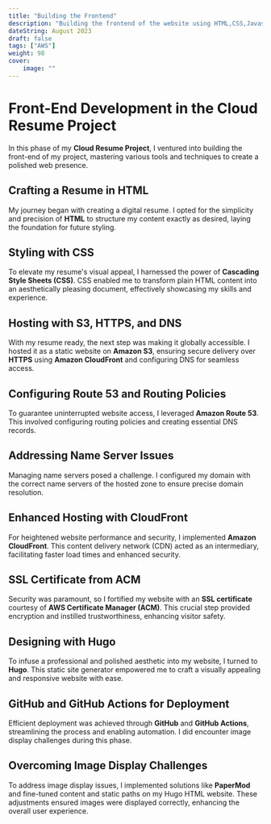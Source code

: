 ```yaml
---
title: "Building the Frontend"
description: "Building the frontend of the website using HTML,CSS,Javascript and Hugo. Hosting the website on AWS using S3, Cloudfront and Route 53."
dateString: August 2023
draft: false
tags: ["AWS"]
weight: 98
cover:
    image: ""
---
```


# Front-End Development in the Cloud Resume Project

In this phase of my **Cloud Resume Project**, I ventured into building the front-end of my project, mastering various tools and techniques to create a polished web presence.

## Crafting a Resume in HTML

My journey began with creating a digital resume. I opted for the simplicity and precision of **HTML** to structure my content exactly as desired, laying the foundation for future styling.

## Styling with CSS

To elevate my resume's visual appeal, I harnessed the power of **Cascading Style Sheets (CSS)**. CSS enabled me to transform plain HTML content into an aesthetically pleasing document, effectively showcasing my skills and experience.

## Hosting with S3, HTTPS, and DNS

With my resume ready, the next step was making it globally accessible. I hosted it as a static website on **Amazon S3**, ensuring secure delivery over **HTTPS** using **Amazon CloudFront** and configuring DNS for seamless access.

## Configuring Route 53 and Routing Policies

To guarantee uninterrupted website access, I leveraged **Amazon Route 53**. This involved configuring routing policies and creating essential DNS records.

## Addressing Name Server Issues

Managing name servers posed a challenge. I configured my domain with the correct name servers of the hosted zone to ensure precise domain resolution.

## Enhanced Hosting with CloudFront

For heightened website performance and security, I implemented **Amazon CloudFront**. This content delivery network (CDN) acted as an intermediary, facilitating faster load times and enhanced security.

## SSL Certificate from ACM

Security was paramount, so I fortified my website with an **SSL certificate** courtesy of **AWS Certificate Manager (ACM)**. This crucial step provided encryption and instilled trustworthiness, enhancing visitor safety.

## Designing with Hugo

To infuse a professional and polished aesthetic into my website, I turned to **Hugo**. This static site generator empowered me to craft a visually appealing and responsive website with ease.

## GitHub and GitHub Actions for Deployment

Efficient deployment was achieved through **GitHub** and **GitHub Actions**, streamlining the process and enabling automation. I did encounter image display challenges during this phase.

## Overcoming Image Display Challenges

To address image display issues, I implemented solutions like **PaperMod** and fine-tuned content and static paths on my Hugo HTML website. These adjustments ensured images were displayed correctly, enhancing the overall user experience.


